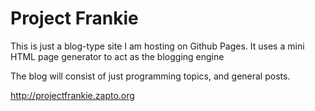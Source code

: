 Project Frankie
===============

This is just a blog-type site I am hosting on Github Pages. It uses a mini HTML page generator to act as the blogging engine

The blog will consist of just programming topics, and general posts.

http://projectfrankie.zapto.org
